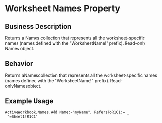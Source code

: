 # Worksheet Names Property

## Business Description
Returns a Names collection that represents all the worksheet-specific names (names defined with the "WorksheetName!" prefix). Read-only Names object.

## Behavior
Returns aNamescollection that represents all the worksheet-specific names (names defined with the "WorksheetName!" prefix). Read-onlyNamesobject.

## Example Usage
```vba
ActiveWorkbook.Names.Add Name:="myName", RefersToR1C1:= _ 
 "=Sheet1!R1C1"
```